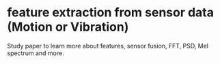 # feature extraction from sensor data (Motion or Vibration)
 Study paper to learn more about features, sensor fusion, FFT, PSD, Mel spectrum and more.
